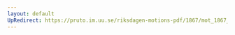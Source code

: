 ```yaml
---
layout: default
UpRedirect: https://pruto.im.uu.se/riksdagen-motions-pdf/1867/mot_1867__ak__221/mot_1867__ak__221-001.pdf
---
```

